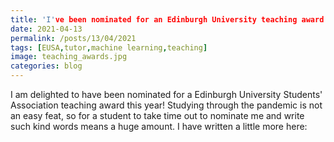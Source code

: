 ```yaml
---
title: 'I've been nominated for an Edinburgh University teaching award!'
date: 2021-04-13
permalink: /posts/13/04/2021
tags: [EUSA,tutor,machine learning,teaching]
image: teaching_awards.jpg
categories: blog
---
```


I am delighted to have been nominated for a Edinburgh University Students' Association teaching award this year! Studying through the pandemic is not an easy feat, so for a student to take time out to nominate me and write such kind words means a huge amount. I have written a little more here: 

